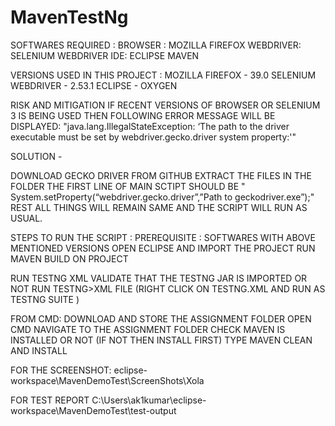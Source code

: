 # MavenTestNg
SOFTWARES REQUIRED :
BROWSER : MOZILLA FIREFOX WEBDRIVER: SELENIUM WEBDRIVER IDE: ECLIPSE MAVEN

VERSIONS USED IN THIS PROJECT :
MOZILLA FIREFOX - 39.0 SELENIUM WEBDRIVER - 2.53.1 ECLIPSE - OXYGEN

RISK AND MITIGATION
IF RECENT VERSIONS OF BROWSER OR SELENIUM 3 IS BEING USED THEN FOLLOWING ERROR MESSAGE WILL BE DISPLAYED: "java.lang.IllegalStateException: ‘The path to the driver executable must be set by webdriver.gecko.driver system property:'"

SOLUTION -

DOWNLOAD GECKO DRIVER FROM GITHUB
EXTRACT THE FILES IN THE FOLDER
THE FIRST LINE OF MAIN SCTIPT SHOULD BE " System.setProperty(“webdriver.gecko.driver”,”Path to geckodriver.exe”);"
REST ALL THINGS WILL REMAIN SAME AND THE SCRIPT WILL RUN AS USUAL.

STEPS TO RUN THE SCRIPT :
PREREQUISITE : SOFTWARES WITH ABOVE MENTIONED VERSIONS
OPEN ECLIPSE AND IMPORT THE PROJECT
RUN MAVEN BUILD ON PROJECT

RUN TESTNG XML
VALIDATE THAT THE TESTNG JAR IS IMPORTED OR NOT
RUN TESTNG>XML FILE  (RIGHT CLICK ON TESTNG.XML AND RUN AS TESTNG SUITE )

FROM CMD: 
DOWNLOAD AND STORE THE ASSIGNMENT FOLDER
OPEN CMD
NAVIGATE TO THE ASSIGNMENT FOLDER
CHECK MAVEN IS INSTALLED OR NOT (IF NOT THEN INSTALL FIRST)
TYPE MAVEN CLEAN AND INSTALL

FOR THE SCREENSHOT:
eclipse-workspace\MavenDemoTest\ScreenShots\Xola

FOR TEST REPORT
C:\Users\ak1kumar\eclipse-workspace\MavenDemoTest\test-output

